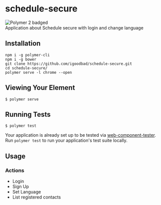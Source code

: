 
# schedule-secure
![Polymer 2 badged](https://img.shields.io/badge/Polymer-2.x-blue.svg)  
Application about Schedule secure with login and change language

## Installation

```
npm i -g polymer-cli  
npm i -g bower  
git clone https://github.com/igoodbad/schedule-secure.git  
cd schedule-secure/  
polymer serve -l chrome --open
```

## Viewing Your Element

```
$ polymer serve
```

## Running Tests

```
$ polymer test
```

Your application is already set up to be tested via [web-component-tester](https://github.com/Polymer/web-component-tester). Run `polymer test` to run your application's test suite locally.

## Usage
### Actions
+ Login
+ Sign Up
+ Set Language
+ List registered contacts
